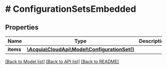 # # ConfigurationSetsEmbedded

## Properties

Name | Type | Description | Notes
------------ | ------------- | ------------- | -------------
**items** | [**\Acquia\CloudApi\Model\ConfigurationSet[]**](ConfigurationSet.md) |  | [optional]

[[Back to Model list]](../../README.md#models) [[Back to API list]](../../README.md#endpoints) [[Back to README]](../../README.md)

